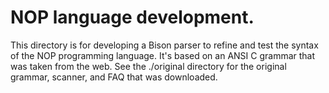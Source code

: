 # NOP language development.

This directory is for developing a Bison parser to refine and test the syntax
of the NOP programming language. It's based on an ANSI C grammar that was taken
from the web.  See the ./original directory for the original grammar, scanner,
and FAQ that was downloaded.
